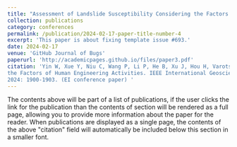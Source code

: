 ```yaml
---
title: "Assessment of Landslide Susceptibility Considering the Factors of Human Engineering Activities"
collection: publications
category: conferences
permalink: /publication/2024-02-17-paper-title-number-4
excerpt: 'This paper is about fixing template issue #693.'
date: 2024-02-17
venue: 'GitHub Journal of Bugs'
paperurl: 'http://academicpages.github.io/files/paper3.pdf'
citation: 'Yin W, Xue Y, Niu C, Wang P, Li P, He B, Xu J, Hou H, Varotsos C. Assessment of Landslide Susceptibility Considering 
the Factors of Human Engineering Activities. IEEE International Geoscience and Remote Sensing Symposium. IEEE, 
2024: 1900-1903. (EI conference paper) '
---
```


The contents above will be part of a list of publications, if the user clicks the link for the publication than the contents of section will be rendered as a full page, allowing you to provide more information about the paper for the reader. When publications are displayed as a single page, the contents of the above "citation" field will automatically be included below this section in a smaller font.
